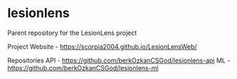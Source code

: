 # lesionlens
Parent repository for the LesionLens project

Project Website - https://scorpia2004.github.io/LesionLensWeb/

Repositories
API - https://github.com/berkOzkanCSGod/lesionlens-api
ML - https://github.com/berkOzkanCSGod/lesionlens-ml

